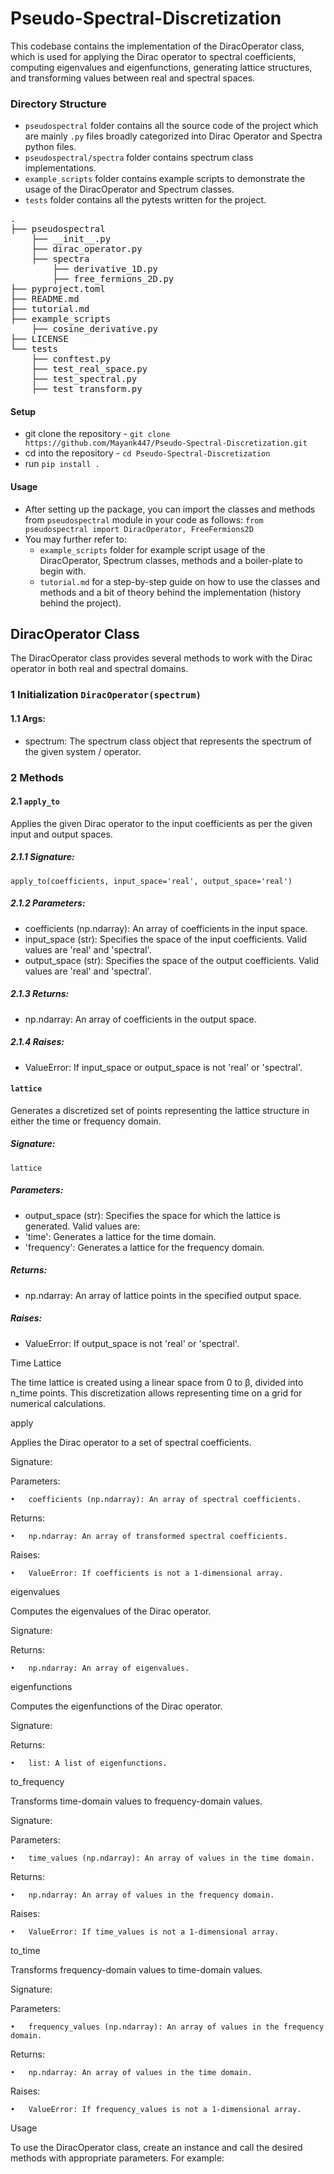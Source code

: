 # Pseudo-Spectral-Discretization

This codebase contains the implementation of the DiracOperator class, which is used for applying the Dirac operator to spectral coefficients, computing eigenvalues and eigenfunctions, generating lattice structures, and transforming values between real and spectral spaces.

### Directory Structure
- `pseudospectral` folder contains all the source code of the project which are mainly `.py` files broadly categorized into Dirac Operator and Spectra python files.
- `pseudospectral/spectra` folder contains spectrum class implementations.
- `example_scripts` folder contains example scripts to demonstrate the usage of the DiracOperator and Spectrum classes.
- `tests` folder contains all the pytests written for the project.

<pre>
.
├── pseudospectral
    ├── __init__.py
    ├── dirac_operator.py
    ├── spectra
        ├── derivative_1D.py
        ├── free_fermions_2D.py
├── pyproject.toml
├── README.md
├── tutorial.md
├── example_scripts
    ├── cosine_derivative.py
├── LICENSE
└── tests
    ├── conftest.py
    ├── test_real_space.py
    ├── test_spectral.py
    ├── test_transform.py
</pre>

#### Setup
- git clone the repository - `git clone https://github.com/Mayank447/Pseudo-Spectral-Discretization.git`
- cd into the repository - `cd Pseudo-Spectral-Discretization`
- run `pip install .`

#### Usage
- After setting up the package, you can import the classes and methods from `pseudospectral` module in your code as follows:
```from pseudospectral import DiracOperator, FreeFermions2D```
- You may further refer to:
    - `example_scripts` folder for example script usage of the DiracOperator, Spectrum classes, methods and a boiler-plate to begin with.
    - `tutorial.md` for a step-by-step guide on how to use the classes and methods and a bit of theory behind the implementation (history behind the project).

##  DiracOperator Class

The DiracOperator class provides several methods to work with the Dirac operator in both real and spectral domains. 

### 1 Initialization ``` DiracOperator(spectrum) ```

#### 1.1 Args: 
- spectrum: The spectrum class object that represents the spectrum of the given system / operator.

### 2 Methods

#### 2.1 ```apply_to```
Applies the given Dirac operator to the input coefficients as per the given input and output spaces.

##### 2.1.1 Signature:
```apply_to(coefficients, input_space='real', output_space='real')```

##### 2.1.2 Parameters:
- coefficients (np.ndarray): An array of coefficients in the input space.
- input_space (str): Specifies the space of the input coefficients. Valid values are 'real' and 'spectral'.
- output_space (str): Specifies the space of the output coefficients. Valid values are 'real' and 'spectral'.

##### 2.1.3 Returns:
- np.ndarray: An array of coefficients in the output space.

##### 2.1.4 Raises:
- ValueError: If input_space or output_space is not 'real' or 'spectral'.


#### ```lattice```
Generates a discretized set of points representing the lattice structure in either the time or frequency domain.

##### Signature:

`lattice`

#####  Parameters:

- output_space (str): Specifies the space for which the lattice is generated. Valid values are:
- 'time': Generates a lattice for the time domain.
- 'frequency': Generates a lattice for the frequency domain.

#####  Returns:

- np.ndarray: An array of lattice points in the specified output space.

#####  Raises:

- ValueError: If output_space is not 'real' or 'spectral'.

Time Lattice

The time lattice is created using a linear space from 0 to β, divided into n_time points. This discretization allows representing time on a grid for numerical calculations.

apply

Applies the Dirac operator to a set of spectral coefficients.

Signature:

Parameters:

	•	coefficients (np.ndarray): An array of spectral coefficients.

Returns:

	•	np.ndarray: An array of transformed spectral coefficients.

Raises:

	•	ValueError: If coefficients is not a 1-dimensional array.

eigenvalues

Computes the eigenvalues of the Dirac operator.

Signature:

Returns:

	•	np.ndarray: An array of eigenvalues.

eigenfunctions

Computes the eigenfunctions of the Dirac operator.

Signature:

Returns:

	•	list: A list of eigenfunctions.

to_frequency

Transforms time-domain values to frequency-domain values.

Signature:

Parameters:

	•	time_values (np.ndarray): An array of values in the time domain.

Returns:

	•	np.ndarray: An array of values in the frequency domain.

Raises:

	•	ValueError: If time_values is not a 1-dimensional array.

to_time

Transforms frequency-domain values to time-domain values.

Signature:

Parameters:

	•	frequency_values (np.ndarray): An array of values in the frequency domain.

Returns:

	•	np.ndarray: An array of values in the time domain.

Raises:

	•	ValueError: If frequency_values is not a 1-dimensional array.

Usage

To use the DiracOperator class, create an instance and call the desired methods with appropriate parameters. For example: